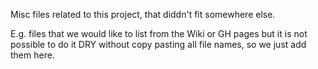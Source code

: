 Misc files related to this project, that diddn't fit somewhere else.

E.g. files that we would like to list from the Wiki
or GH pages but it is not possible to do it DRY without copy pasting all file names,
so we just add them here.
